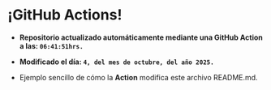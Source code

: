 # ¡GitHub Actions!
* **Repositorio actualizado automáticamente mediante una GitHub Action a las: `06:41:51hrs.`**
* **Modificado el día: `4, del mes de octubre, del año 2025.`**

* Ejemplo sencillo de cómo la **Action** modifica este archivo README.md.
